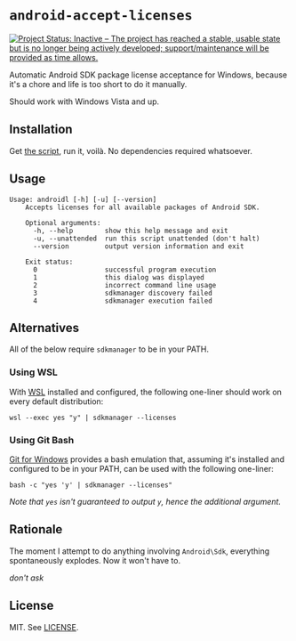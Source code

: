 # ``android-accept-licenses``

[![Project Status: Inactive – The project has reached a stable, usable state but is no longer being actively developed; support/maintenance will be provided as time allows.](https://www.repostatus.org/badges/latest/inactive.svg)](https://www.repostatus.org/#inactive)

Automatic Android SDK package license acceptance for Windows, because it's
a chore and life is too short to do it manually.

Should work with Windows Vista and up.

## Installation

Get [the script](./androidl.cmd), run it, voilà. No dependencies required
whatsoever.

## Usage

```
Usage: androidl [-h] [-u] [--version]
    Accepts licenses for all available packages of Android SDK.

    Optional arguments:
      -h, --help        show this help message and exit
      -u, --unattended  run this script unattended (don't halt)
      --version         output version information and exit

    Exit status:
      0                 successful program execution
      1                 this dialog was displayed
      2                 incorrect command line usage
      3                 sdkmanager discovery failed
      4                 sdkmanager execution failed
```

## Alternatives

All of the below require `sdkmanager` to be in your PATH.

### Using WSL

With [WSL][1] installed and configured, the following one-liner should work on
every default distribution:

```batchfile
wsl --exec yes "y" | sdkmanager --licenses
```

### Using Git Bash

[Git for Windows][2] provides a bash emulation that, assuming it's installed
and configured to be in your PATH, can be used with the following one-liner:

```batchfile
bash -c "yes 'y' | sdkmanager --licenses"
```

*Note that `yes` isn't guaranteed to output `y`, hence the additional argument.*

## Rationale

The moment I attempt to do anything involving `Android\Sdk`, everything
spontaneously explodes. Now it won't have to.

*don't ask*

## License

MIT. See [LICENSE](./LICENSE).

[1]: https://docs.microsoft.com/en-us/windows/wsl/about
[2]: https://gitforwindows.org/
